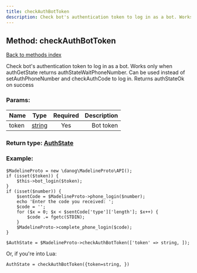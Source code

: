 ```yaml
---
title: checkAuthBotToken
description: Check bot's authentication token to log in as a bot. Works only when authGetState returns authStateWaitPhoneNumber. Can be used instead of setAuthPhoneNumber and checkAuthCode to log in. Returns authStateOk on success
---
```

## Method: checkAuthBotToken  
[Back to methods index](index.md)


Check bot's authentication token to log in as a bot. Works only when authGetState returns authStateWaitPhoneNumber. Can be used instead of setAuthPhoneNumber and checkAuthCode to log in. Returns authStateOk on success

### Params:

| Name     |    Type       | Required | Description |
|----------|:-------------:|:--------:|------------:|
|token|[string](../types/string.md) | Yes|Bot token|


### Return type: [AuthState](../types/AuthState.md)

### Example:


```
$MadelineProto = new \danog\MadelineProto\API();
if (isset($token)) {
    $this->bot_login($token);
}
if (isset($number)) {
    $sentCode = $MadelineProto->phone_login($number);
    echo 'Enter the code you received: ';
    $code = '';
    for ($x = 0; $x < $sentCode['type']['length']; $x++) {
        $code .= fgetc(STDIN);
    }
    $MadelineProto->complete_phone_login($code);
}

$AuthState = $MadelineProto->checkAuthBotToken(['token' => string, ]);
```

Or, if you're into Lua:

```
AuthState = checkAuthBotToken({token=string, })
```

